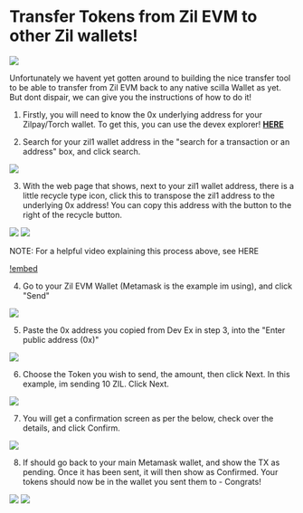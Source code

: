 # Transfer Tokens from Zil EVM to other Zil wallets!

![](../../.gitbook/assets/PS_HT_ZIL_tokens.png)

Unfortunately we havent yet gotten around to building the nice transfer tool to be able to transfer from Zil EVM back to any native scilla Wallet as yet.  But dont dispair, we can give you the instructions of how to do it!

1. Firstly, you will need to know the 0x underlying address for your Zilpay/Torch wallet.  To get this, you can use the devex explorer! [**HERE**](https://devex.zilliqa.com/?network=https%3A%2F%2Fapi.zilliqa.com)

2. Search for your zil1 wallet address in the "search for a transaction or an address" box, and click search.

![](../../.gitbook/assets/TFEVM1.png)

3. With the web page that shows, next to your zil1 wallet address, there is a little recycle type icon, click this to transpose the zil1 address to the underlying 0x address!  You can copy this address with the button to the right of the recycle button.

![](../../.gitbook/assets/TFEVM2.png)
![](../../.gitbook/assets/TFEVM3.png)

NOTE: For a helpful video explaining this process above, see HERE

[!embed](../../.gitbook/assets/DevEx.mp4)

4. Go to your Zil EVM Wallet (Metamask is the example im using), and click "Send"

![](../../.gitbook/assets/TFEVM4.png)

5. Paste the 0x address you copied from Dev Ex in step 3, into the "Enter public address (0x)" 

![](../../.gitbook/assets/TFEVM5.png)

6. Choose the Token you wish to send, the amount, then click Next.  In this example, im sending 10 ZIL.  Click Next.

![](../../.gitbook/assets/TFEVM6.png)

7. You will get a confirmation screen as per the below, check over the details, and click Confirm.

![](../../.gitbook/assets/TFEVM7.png)

8. If should go back to your main Metamask wallet, and show the TX as pending.  Once it has been sent, it will then show as Confirmed.  Your tokens should now be in the wallet you sent them to - Congrats!

![](../../.gitbook/assets/TFEVM8.png)
![](../../.gitbook/assets/TFEVM9.png)

